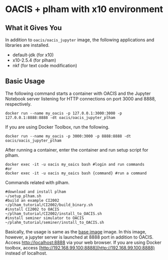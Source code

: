 # OACIS + plham with x10 environment

## What it Gives You

In addition to `oacis/oacis_jupyter` image, the following applications and libraries are installed.

- default-jdk (for x10)
- x10-2.5.4 (for plham)
- nkf (for text code modification)

## Basic Usage

The following command starts a container with OACIS and the Jupyter Notebook server listening for HTTP connections on port 3000 and 8888, respectively.

```
docker run --name my_oacis -p 127.0.0.1:3000:3000 -p 127.0.0.1:8888:8888 -dt oacis/oacis_jupyter_plham
```

If you are using Docker Toolbox, run the following.

```
docker run --name my_oacis -p 3000:3000 -p 8888:8888 -dt oacis/oacis_jupyter_plham
```

After running a container, enter the container and run setup script for plham.
```
docker exec -it -u oacis my_oaics bash #login and run commands
#or
docker exec -it -u oacis my_oaics bash {command} #run a command
```

Commands related with plham.
```
#download and install plham
~/setup_plham.sh
#build an example CI2002
~/plham_tutorial/CI2002/build_binary.sh
#install CI2002 to OACIS
~/plham_tutorial/CI2002/install_to_OACIS.sh
#install seminer simulator to OACIS
~/plahm_tutorial/seminer/install_to_OACIS.sh
```

Basically, the usage is same as the [base image](../oacis) image.
In this image, however, a jupyter server is launched at 8888 port in addition to OACIS.
Access [http://localhost:8888](http://localhost:8888) via your web browser. If you are using Docker toolbox, access [http://192.168.99.100:8888](http://192.168.99.100:8888) instead of localhost.


